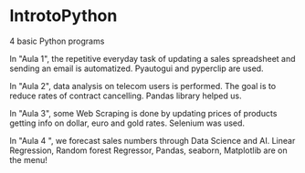 # IntrotoPython

4 basic Python programs 

In "Aula 1", the repetitive everyday task of updating a sales spreadsheet and sending an email is automatized. Pyautogui and pyperclip are used.

In "Aula 2", data analysis on telecom users is performed. The goal is to reduce rates of contract cancelling. Pandas library helped us.

In "Aula 3", some Web Scraping is done by updating prices of products getting info on dollar, euro and gold rates. Selenium was used. 

In "Aula 4 ", we forecast sales numbers through Data Science and AI. Linear Regression, Random forest Regressor, Pandas, seaborn, Matplotlib are on the menu! 
